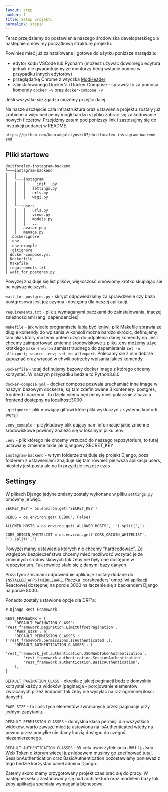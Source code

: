 ```yaml
---
layout: step
number: 1
title: Setup projektu
permalink: step1/
---
```


Teraz przejdziemy do postawienia naszego środowiska developerskiego a następnie omówimy początkową strukturę projektu.

Powinieś mieć już zainstalowane i gotowe do użytku poniższe narzędzia: 

- edytor kodu VSCode lub Pycharm (możesz używać dowolnego edytora jednak nie gwarantujemy ze mentorzy będą wstanie pomóc w przypadku innych edytorów)
- przeglądarkę Chrome z wtyczka [ModHeader](https://chrome.google.com/webstore/detail/modheader/idgpnmonknjnojddfkpgkljpfnnfcklj)
- zainstalowanego Docker'a i Docker Compose - sprawdz to za pomoca komendy `docker -v` oraz `docker-compose -v`

Jeśli wszystko się zgadza możemy przejść dalej. 

Na nasze szczęscie cała infrastruktura oraz ustawienia projektu zostały już zrobione a więc bedziemy mogli bardzo szybko zabrać się za kodowanie nowych ficzerów. Przejdźmy zatem pod poniższy link i zastosujmy się do instrukcji podanej w README.  

```
https://github.com/konradgalczynski07/doitforalex-instagram-backend-end
```

## Pliki startowe

```
doitforalex-instagram-backend
└───instagram-backend
│   │
│   └───instagram
│   │   │   __init__.py
│   │   │   settings.py
│   │   │   urls.py
│   │   │   wsgi.py
│   │   
│   └───users
│   │   │   urls.py
│   │   │   views.py
│   │   │   models.py
│   │   │   ...
│   │   avatar.png
│   │   manage.py  
│ .dockerignore
│ .env  
│ .env_example  
│ .gitignore  
│ docker-compose.yml
│ Dockerfile  
│ Makefile  
│ requirements.txt  
│ wait_for_postgres.py
```

Powyżej znajduje się list plików, więkoszość omówiomy krótko skupiając sie na najważniejszych.

`wait_for_postgres.py` - skrypt odpowiedzialny za sprawdzenie czy baza postgresowa jest już czynna i dostępna dla naszej aplikacji.

`requirements.txt` - plik z wymaganymi paczkami do zainstalowania, inaczej zależnościami (ang. dependencies)

`Makefile` - jak wiecie programiscie lubią być leniwi, plik Makefile sprawia ze długie komendy do wpisania w konsoli można bardzo skrócic, definujemy tam alias który możemy potem użyć do odpalenia danej komendy np. jeśli chcemy zaimportować zmienne środowiskowe z pliku .env możemy użyc krótkiego `make environ` zamiast trudnego do zapamietania `set -o allexport; source .env; set +o allexport`. Polecamy się z nim dobrze zapoznać oraz wracać w chwili potrzeby wpisania jakieś komendy.

`Dockerfile` - tutaj definujemy bazowy docker image z którego chcemy korzystać. W naszym przypadku bedzie to Python3.8.0

`docker-compose.yml` - docker compose pozwala uruchamiać inne image w naszym bazowym dockerze, są tam zdefiniowane 3 kontenery: postgres, frontend i backend. To dzięki niemu będziemy mieli połacznie z baza a frontend dostępny na localhost:3000  

`.gitignore` - plik mowiący git'owi które pliki wykluczyć z systemu kontorli wersji

`.env_exmaple` - przykładowy plik dający nam informacje jakie zmienne środowiskowe powinny znaleźć się w lokalnym pliku .env

`.env` - plik którego nie chcemy wrzucać do naszego repozytorium, to tutaj ustawiany zmienne takie jak djangowy SECRET_KEY

`instagram-backend` - w tym folderze znajduje się projekt Django, poza folderem z ustawieniami znajduje się tam również pierwsza aplikacja users, niestety jest pusta ale na to przyjdzie jeszcze czas

## Settingsy

W plikach Django jedyne zmiany zostały wykonane w pliku `settings.py` omówmy je więc. 

```
SECRET_KEY = os.environ.get('SECRET_KEY')

DEBUG = os.environ.get('DEBUG', False)

ALLOWED_HOSTS = os.environ.get('ALLOWED_HOSTS', '').split(',')

CORS_ORIGIN_WHITELIST = os.environ.get('CORS_ORIGIN_WHITELIST', '').split(',')
```

Powyżej mamy ustawienia których nie chcemy "hardcodowac". Ze względów bezpieczeństwa chcemy mieć możliwość wczytać je ze zmiennych środowiskowych tak żeby nie były one dostępne w repozytorium. Tak również stało się z danymi bazy danych.

Poza tymi zmianami odpowiednie aplikacje zostały dodane do `INSTALLED_APPS` i `MIDDLEWARE`. Paczka 'corsheaders' umożliwi aplikacji Reactowej dostępnej na porcie 3000 na łaczenie się z backendem Django na porcie 8000.

Ponadto zostały ustawione opcje dla DRF'a:

```
# Django Rest Framework

REST_FRAMEWORK = {
    'DEFAULT_PAGINATION_CLASS': 'rest_framework.pagination.LimitOffsetPagination',
    'PAGE_SIZE': 9,
    'DEFAULT_PERMISSION_CLASSES': ('rest_framework.permissions.IsAuthenticated',),
    'DEFAULT_AUTHENTICATION_CLASSES': (
        'rest_framework_jwt.authentication.JSONWebTokenAuthentication',
        'rest_framework.authentication.SessionAuthentication',
        'rest_framework.authentication.BasicAuthentication',
    ),
}
```

`DEFAULT_PAGINATION_CLASS` - określa z jakiej paginacji bedzie domyslnie korzystał każdy z widoków (paginacja - porcjowanie elementów zwracanych przez endpoint tak żeby nie wysyłać na raz ogromnej ilosci danych). 

`PAGE_SIZE` - to ilość tych elementów zwracanych przez paginacje przy jednym zapytaniu.

`DEFAULT_PERMISSION_CLASSES` - domyślna klasa permisji dla wszystkich widoków, warto zawsze mieć ją ustawiona na IsAuthenticated wtedy na pewno przez pomyłke nie damy ludzią dostępu do czegoś niezamierzonego. 

`DEFAULT_AUTHENTICATION_CLASSES` - W celu uwierzytelniania JWT tj. Json Web Token o którym wiecej juz niebawem musimy go zdefinować tutaj. SessionAuthentication oraz BasicAuthentication pozostawiamy ponieważ z tego bedzie korzystać panel admina Django. 

Zatemy skoro mamy przygotowany projekt czas brać się do pracy. W następnej sekcji zastanowimy się nad architektura oraz modelem bazy tak żeby aplikacja spełniała wymagania biznesowe.



